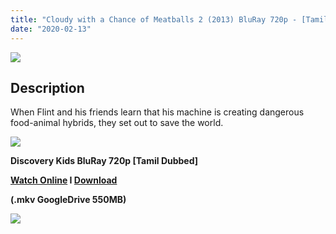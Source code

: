 ```yaml
---
title: "Cloudy with a Chance of Meatballs 2 (2013) BluRay 720p - [Tamil Dubbed] - x264 - 550MB"
date: "2020-02-13"
---
```


[![](https://1.bp.blogspot.com/-FbuZljICQsk/XkQLAWiHN5I/AAAAAAAAA6o/nDtwsePPGGkRCRnOxiNFhP5UPvvyajMowCLcBGAsYHQ/s640/cloudy-with-a-chance-of-meatballs-2-movie-poster.jpg)](https://1.bp.blogspot.com/-FbuZljICQsk/XkQLAWiHN5I/AAAAAAAAA6o/nDtwsePPGGkRCRnOxiNFhP5UPvvyajMowCLcBGAsYHQ/s1600/cloudy-with-a-chance-of-meatballs-2-movie-poster.jpg)

## Description

When Flint and his friends learn that his machine is creating dangerous food-animal hybrids, they set out to save the world.

[![](https://1.bp.blogspot.com/-fai1ZuUwnbA/XIjy2aT4irI/AAAAAAAAANw/WFW0YRK47_8GLAt3pPBSzBk0GJA6Mk5fgCPcBGAYYCw/s1600/torrborder.gif)](https://1.bp.blogspot.com/-fai1ZuUwnbA/XIjy2aT4irI/AAAAAAAAANw/WFW0YRK47_8GLAt3pPBSzBk0GJA6Mk5fgCPcBGAYYCw/s1600/torrborder.gif)

**Discovery Kids BluRay 720p \[Tamil Dubbed\]**

**[Watch Online](https://drive.google.com/file/d/1YbsXs-4gR0EgbXqArq3gEfyyzxjZjTT1/view) I [Download](https://drive.google.com/uc?id=1YbsXs-4gR0EgbXqArq3gEfyyzxjZjTT1&export=download)**

**(.mkv GoogleDrive 550MB)**

[![](https://1.bp.blogspot.com/-fai1ZuUwnbA/XIjy2aT4irI/AAAAAAAAANw/WFW0YRK47_8GLAt3pPBSzBk0GJA6Mk5fgCPcBGAYYCw/s1600/torrborder.gif)](https://1.bp.blogspot.com/-fai1ZuUwnbA/XIjy2aT4irI/AAAAAAAAANw/WFW0YRK47_8GLAt3pPBSzBk0GJA6Mk5fgCPcBGAYYCw/s1600/torrborder.gif)

